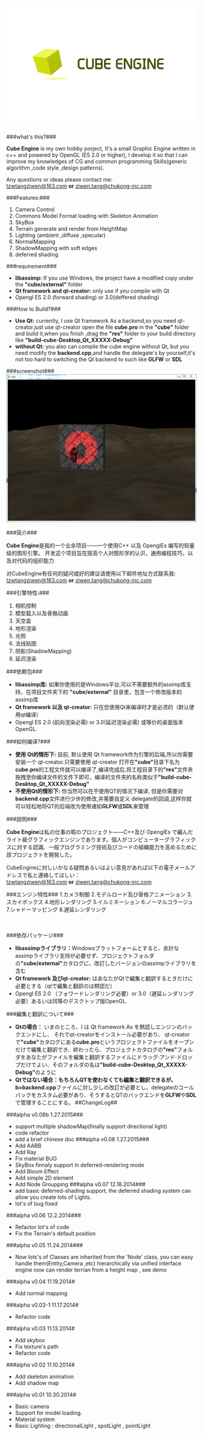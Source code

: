 ![](logo.png)
===================
###what's this?###

<b>Cube Engine</b> is my own hobby porject, It's a small Graphic Engine written in c++ and powered by OpenGL (ES 2.0 or higher), I develop it so that I can improve my knowledges of CG and common programming Skills(generic algorithm ,code style ,design patterns).


Any questions or ideas please contact me: <br> tzwtangziwen@163.com <b>or</b> ziwen.tang@chukong-inc.com

###Features:###
1. Camera Control
2. Commons Model Format loading with Skeleton Animation
3. SkyBox
4. Terrain generate and render from HeightMap
5. Lighting (ambient ,diffuse ,specular)
6. NormalMapping
7. ShadowMapping with soft edges
8. deferred shading



###requirement###
* <b>libassimp:</b> If you use Windows, the project have a modified copy under the  <b>"cube/external"</b> folder
* <b>Qt framework and qt-creator:</b> only use if you compile with Qt
* Opengl ES 2.0 (forward shading) or 3.0(deffered shading)


###How to Build?###
* <b>Use Qt:</b> currently, I use Qt framework As a backend,so you need qt-creator.just use qt-creator open the file <b>cube.pro</b> in the <b>"cube"</b> folder and bulid it,when you finish ,drag the <b>"res"</b> folder to your build directory like <b>"build-cube-Desktop_Qt_XXXXX-Debug"</b>
* <b>without Qt:</b> you also can compile the cube engine without Qt, but you need modify the <b>backend.cpp</b>,and handle the delegate's by yourself,it's not too hard to switching the Qt backend to such like <b>GLFW</b> or <b>SDL</b>


###screenshot###
![](screenshot.jpg)


###简介###

<b>Cube Engine</b>是我的一个业余项目——一个使用C++ 以及 OpenglEs 编写的轻量级的图形引擎。 开发这个项目旨在提高个人对图形学的认识，通用编程技巧，以及对代码的组织能力


对CubeEngine有任何的疑问或好的建议请使用以下邮件地址方式联系我: <br> tzwtangziwen@163.com <b>or</b> ziwen.tang@chukong-inc.com

###引擎特性:###
1. 相机控制
2. 模型载入以及骨骼动画
3. 天空盒
4. 地形渲染
5. 光照
6. 法线贴图
7. 阴影(ShadowMapping)
8. 延迟渲染



###依赖包###
* <b>libassimp库:</b> 如果你使用的是Windows平台,可以不需要额外的assimp库支持，在项目文件夹下的 <b>"cube/external"</b> 目录里，包含一个修改版本的assimp库
* <b>Qt framework 以及 qt-creator:</b> 只在您使用Qt来编译时才是必须的（默认使用qt编译）
* Opengl ES 2.0 (前向渲染必需) or 3.0(延迟渲染必需) 或等价的桌面版本OpenGL.


###如何编译?###
* <b>使用 Qt的情形下:</b> 目前, 默认使用 Qt framework作为引擎的后端,所以你需要安装一个 qt-creator.只需要使用 qt-creator 打开在<b>"cube"</b>目录下名为<b>cube.pro</b>的工程文件就可以编译了,编译完成后,将工程目录下的<b>"res"</b>文件夹拖拽至你编译文件的文件下即可，编译的文件夹的名称类似于<b>"build-cube-Desktop_Qt_XXXXX-Debug"</b>
* <b>不使用Qt的情形下:</b> 你当然可以在不使用QT的情况下编译, 但是你需要对<b>backend.cpp</b>文件进行少许的修改,并需要自定义 delegate的回调,这样你就可以轻松地将QT的后端改为使用诸如<b>GLFW</b>或<b>SDL</b>来管理


###説明###

<b>Cube Engine</b>は私の仕事の暇のプロジェクト——C++及び OpenglEs で編んだライト級グラフィックエンジンであります。個人がコンピューターグラフィックスに対する認識、一般プログラミング技術及びコードの組織能力を高めるために該プロジェクトを開発した。


CubeEngineに対しいかなる疑問あるいはよい意見があれば以下の電子メールアドレスで私と連絡してほしい：<br> tzwtangziwen@163.com <b>or</b> ziwen.tang@chukong-inc.com

###エンジン特性###
1.カメラ制御
2.モデルロード及び骨格アニメーション
3.スカイボックス
4.地形レンダリング
5.イルミネーション
6.ノーマルコラージュ
7.シャドーマッピング
8.遅延レンダリング

　

###依存パッケージ###
* <b>libassimpライブラリ：</b>Windowsプラットフォームとすると、余計なassimpライブラリ支持が必要せず、プロジェクトフォルダの<b>"cube/external"</b>カタログに、改訂したバージョンのassimpライブラリを含む
* <b>Qt framework 及びqt-creator:</b> はあなたがQtで編集と翻訳するときだけに必要とする（qtで編集と翻訳のは黙認だ）
* Opengl ES 2.0 （フォワードレンダリング必要）or 3.0（遅延レンダリング必要）あるいは同等のデスクトップ版OpenGL.


###編集と翻訳について###
* <b>Qtの場合：</b> いまのところ、I は Qt framework As を黙認しエンジンのバックエンドにし、 それでqt-creatorをインストール必要があり、 qt-creator で<b>"cube"</b>カタログにある<b>cube.pro</b>というプロジェクトファイルをオープンだけで編集と翻訳でき、終わったら、プロジェクトカタログの<b>"res"</b>フォルダをあなたがファイルを編集と翻訳するファイルにドラッグ·アンド·ドロップだけでよい、そのフォルダの名は<b>"build-cube-Desktop_Qt_XXXXX-Debug"</b>のように
* <b>Qtではない場合：もちろんQTを使わなくても編集と翻訳できるが、b>backend.cpp</b>ファイルに対し少しの改訂が必要とし、delegateのコールバックをカスタム必要があり、そうするとQTのバックエンドを<b>GLFW</b>や<b>SDL</b>で管理することにする。
##ChangeLog##

###alpha v0.08b 1.27.2015###
* support multiple shadowMap(finally support directional light)
* code refactor
* add a brief chinese doc
###alpha v0.08 1.27.2015###
* Add AABB
* Add Ray
* Fix material BUG
* SkyBox finnaly support in deferred-rendering mode
* Add Bloom Effect
* Add simple 2D element
* Add Node Groupping 
###alpha v0.07 12.18.2014###
* add basic deferred-shading support, the deferred shading system can allow you create lots of Lights.
* lot's of bug fixed

###alpha v0.06 12.2.2014###
* Refactor lot's of code
* Fix the Terrain's default position

###alpha v0.05 11.24.2014###
* Now lots's of Classes are inherited from the 'Node' class, you can easy handle them(Entity,Camera ,etc) hierarchically via unified interface  
engine now can render terrian from a height map , see demo

###alpha v0.04 11.19.2014#
* Add normal mapping

###alpha v0.03-1 11.17.2014#
* Refactor code

###alpha v0.03 11.13.2014#
* Add skybox
* Fix texture's path 
* Refactor code

###alpha v0.02 11.10.2014#
* Add skeleton animation
* Add shadow map

###alpha v0.01 10.30.2014#
* Basic camera
* Support for model loading.
* Material system
* Basic Lighting : directionalLight , spotLight , pointLight
